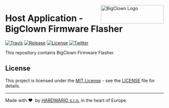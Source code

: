 <a href="https://www.bigclown.com/"><img src="https://bigclown.sirv.com/logo.png" width="200" height="59" alt="BigClown Logo" align="right"></a>

# Host Application - BigClown Firmware Flasher

[![Travis](https://img.shields.io/travis/bigclownlabs/bch-firmware-tool/master.svg)](https://travis-ci.org/bigclownlabs/bch-firmware-tool)
[![Release](https://img.shields.io/github/release/bigclownlabs/bch-firmware-tool.svg)](https://github.com/bigclownlabs/bch-firmware-tool/releases)
[![License](https://img.shields.io/github/license/bigclownlabs/bch-firmware-tool.svg)](https://github.com/bigclownlabs/bch-firmware-tool/blob/master/LICENSE)
[![Twitter](https://img.shields.io/twitter/follow/BigClownLabs.svg?style=social&label=Follow)](https://twitter.com/BigClownLabs)

This repository contains BigClown Firmware Flasher.


## License

This project is licensed under the [MIT License](https://opensource.org/licenses/MIT/) - see the [LICENSE](LICENSE) file for details.

---

Made with &#x2764;&nbsp; by [HARDWARIO s.r.o.](https://www.hardwario.com/) in the heart of Europe.
